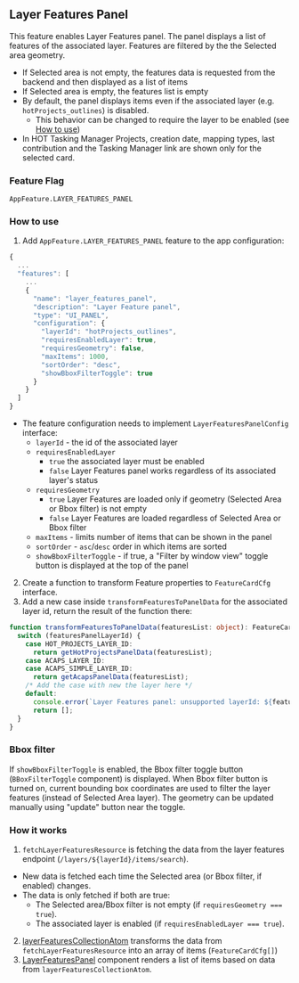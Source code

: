 ## Layer Features Panel

This feature enables Layer Features panel. The panel displays a list of features of the associated layer. Features are filtered by the the Selected area geometry.

- If Selected area is not empty, the features data is requested from the backend and then displayed as a list of items
- If Selected area is empty, the features list is empty
- By default, the panel displays items even if the associated layer (e.g. `hotProjects_outlines`) is disabled.
  - This behavior can be changed to require the layer to be enabled (see [How to use](#how-to-use))
- In HOT Tasking Manager Projects, creation date, mapping types, last contribution and the Tasking Manager link are shown only for the selected card.

### Feature Flag

`AppFeature.LAYER_FEATURES_PANEL`

### How to use

1. Add `AppFeature.LAYER_FEATURES_PANEL` feature to the app configuration:

```ts
{
  ...
  "features": [
    ...
    {
      "name": "layer_features_panel",
      "description": "Layer Feature panel",
      "type": "UI_PANEL",
      "configuration": {
        "layerId": "hotProjects_outlines",
        "requiresEnabledLayer": true,
        "requiresGeometry": false,
        "maxItems": 1000,
        "sortOrder": "desc",
        "showBboxFilterToggle": true
      }
    }
  ]
}
```

- The feature configuration needs to implement `LayerFeaturesPanelConfig` interface:
  - `layerId` - the id of the associated layer
  - `requiresEnabledLayer`
    - `true` the associated layer must be enabled
    - `false` Layer Features panel works regardless of its associated layer's status
  - `requiresGeometry`
    - `true` Layer Features are loaded only if geometry (Selected Area or Bbox filter) is not empty
    - `false` Layer Features are loaded regardless of Selected Area or Bbox filter
  - `maxItems` - limits number of items that can be shown in the panel
  - `sortOrder` - `asc`/`desc` order in which items are sorted
  - `showBboxFilterToggle` - if true, a "Filter by window view" toggle button is displayed at the top of the panel

2. Create a function to transform Feature properties to `FeatureCardCfg` interface.
3. Add a new case inside `transformFeaturesToPanelData` for the associated layer id, return the result of the function there:

```ts
function transformFeaturesToPanelData(featuresList: object): FeatureCardCfg[] {
  switch (featuresPanelLayerId) {
    case HOT_PROJECTS_LAYER_ID:
      return getHotProjectsPanelData(featuresList);
    case ACAPS_LAYER_ID:
    case ACAPS_SIMPLE_LAYER_ID:
      return getAcapsPanelData(featuresList);
    /* Add the case with new the layer here */
    default:
      console.error(`Layer Features panel: unsupported layerId: ${featuresPanelLayerId}`);
      return [];
  }
}
```

### Bbox filter

If `showBboxFilterToggle` is enabled, the Bbox filter toggle button (`BBoxFilterToggle` component) is displayed.
When Bbox filter button is turned on, current bounding box coordinates are used to filter the layer features (instead of Selected Area layer). The geometry can be updated manually using "update" button near the toggle.

### How it works

1. `fetchLayerFeaturesResource` is fetching the data from the layer features endpoint (`/layers/${layerId}/items/search`).

- New data is fetched each time the Selected area (or Bbox filter, if enabled) changes.
- The data is only fetched if both are true:
  - The Selected area/Bbox filter is not empty (if `requiresGeometry === true`).
  - The associated layer is enabled (if `requiresEnabledLayer === true`).

2. [layerFeaturesCollectionAtom](./atoms/layerFeaturesCollectionAtom.ts) transforms the data from `fetchLayerFeaturesResource` into an array of items (`FeatureCardCfg[]`)
3. [LayerFeaturesPanel](./components/LayerFeaturesPanel/index.tsx) component renders a list of items based on data from `layerFeaturesCollectionAtom`.
